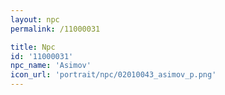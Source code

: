 ```yaml
---
layout: npc
permalink: /11000031

title: Npc
id: '11000031'
npc_name: 'Asimov'
icon_url: 'portrait/npc/02010043_asimov_p.png'
---
```

